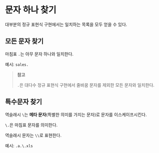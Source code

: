 # 문자 하나 찾기

대부분의 정규 표현식 구현에서는 일치하는 목록을 모두 얻을 수 있다.

## 모든 문자 찾기

마침표 `.`는 아무 문자 하나와 일치한다.

예시: `sales.`

> **참고**
>
> `.`은 대다수 정규 표현식 구현에서 줄바꿈 문자를 제외한 모든 문자와 일치한다.

## 특수문자 찾기

역슬래시 `\`는 **메타 문자**(특별한 의미를 가지는 문자)로 문자를 이스케이프시킨다.

`\.`은 마침표 문자를 의미한다.

역슬래시 문자는 `\\`로 표현한다.

예시: `.a.\.xls`
